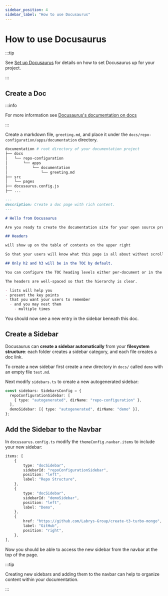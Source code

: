 ```yaml
---
sidebar_position: 4
sidebar_label: "How to use Docusaurus"
---
```


# How to use Docusaurus

:::tip

See [Set up Docusaurus](./set-up-docusaurus.md) for details on how to set Docusaurus up for your project.

:::

## Create a Doc

:::info

For more information see [Docusaurus's documentation on docs](https://docusaurus.io/docs/create-doc)

:::

Create a markdown file, `greeting.md`, and place it under the `docs/repo-configuration/apps/documentation` directory.

```bash
documentation # root directory of your documentation project
├── docs
│   └── repo-configuration
│       └── apps
│           └── documentation
│               └── greeting.md
├── src
│   └── pages
├── docusaurus.config.js
├── ...
```

```md
---
description: Create a doc page with rich content.
---

# Hello from Docusaurus

Are you ready to create the documentation site for your open source project?

## Headers

will show up on the table of contents on the upper right

So that your users will know what this page is all about without scrolling down or even without reading too much.

## Only h2 and h3 will be in the TOC by default.

You can configure the TOC heading levels either per-document or in the theme configuration.

The headers are well-spaced so that the hierarchy is clear.

- lists will help you
- present the key points
- that you want your users to remember
  - and you may nest them
    - multiple times
```

You should now see a new entry in the sidebar beneath this doc.

## Create a Sidebar

Docusaurus can **create a sidebar automatically** from your **filesystem structure**: each folder creates a sidebar category, and each file creates a doc link.

To create a new sidebar first create a new directory in `docs/` called `demo` with an empty file `test.md`.

Next modify `sidebars.ts` to create a new autogenerated sidebar:

```ts
const sidebars: SidebarsConfig = {
  repoConfigurationSidebar: [
    { type: "autogenerated", dirName: "repo-configuration" },
  ],
  demoSidebar: [{ type: "autogenerated", dirName: "demo" }],
};
```

## Add the Sidebar to the Navbar

In `docusaurus.config.ts` modify the `themeConfig.navbar.items` to include your new sidebar:

```ts
items: [
    {
        type: "docSidebar",
        sidebarId: "repoConfigurationSidebar",
        position: "left",
        label: "Repo Structure",
    },
    {
        type: "docSidebar",
        sidebarId: "demoSidebar",
        position: "left",
        label: "Demo",
    },
    {
        href: "https://github.com/Labrys-Group/create-t3-turbo-mongo",
        label: "GitHub",
        position: "right",
    },
],
```

Now you should be able to access the new sidebar from the navbar at the top of the page.

:::tip

Creating new sidebars and adding them to the navbar can help to organize content within your documentation.

:::

